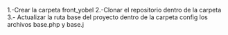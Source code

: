 1.-Crear la carpeta front_yobel
2.-Clonar el repositorio dentro de la carpeta
3.- Actualizar la ruta base del proyecto dentro de la carpeta config los archivos base.php y base.j